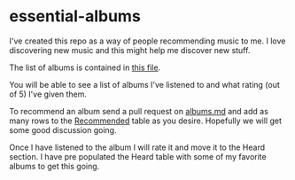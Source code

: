 essential-albums
================

I've created this repo as a way of people recommending music to me. I love discovering new music and this might help me discover new stuff.

The list of albums is contained in [this file](https://github.com/samlambert/essential-albums/blob/master/albums.md).

You will be able to see a list of albums I've listened to and what rating (out of 5) I've given them.

To recommend an album send a pull request on [albums.md](https://github.com/samlambert/essential-albums/blob/master/albums.md) and add as many rows to the [Recommended](https://github.com/samlambert/essential-albums/blob/master/albums.md#recommended) table as you desire. Hopefully we will get some good discussion going.

Once I have listened to the album I will rate it and move it to the Heard section. I have pre populated the Heard table with some of my favorite albums to get this going.
